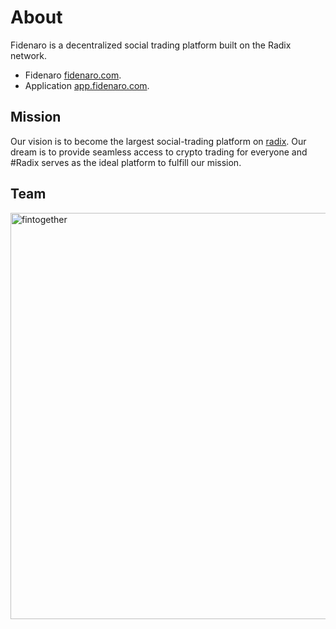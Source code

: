 # About

Fidenaro is a decentralized social trading platform built on the Radix network.

* Fidenaro [fidenaro.com](https://fidenaro.com).
* Application [app.fidenaro.com](https://app.fidenaro.com).

## Mission

Our vision is to become the largest social-trading platform on [radix](https://www.radixdlt.com/).
Our dream is to provide seamless access to crypto trading for everyone and #Radix serves as the ideal platform to fulfill our mission.

## Team

<img src="/assets/team/team.png" alt="fintogether" width="650" >


